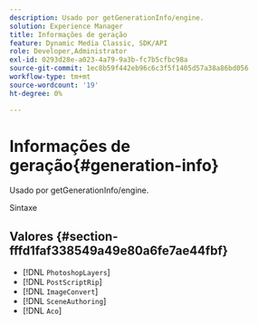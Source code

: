 ```yaml
---
description: Usado por getGenerationInfo/engine.
solution: Experience Manager
title: Informações de geração
feature: Dynamic Media Classic, SDK/API
role: Developer,Administrator
exl-id: 0293d28e-a023-4a79-9a3b-fc7b5cfbc98a
source-git-commit: 1ec8b59f442eb96c6c3f5f1405d57a38a86bd056
workflow-type: tm+mt
source-wordcount: '19'
ht-degree: 0%

---
```


# Informações de geração{#generation-info}

Usado por getGenerationInfo/engine.

Sintaxe

## Valores {#section-fffd1faf338549a49e80a6fe7ae44fbf}

* [!DNL `PhotoshopLayers`]
* [!DNL `PostScriptRip`]
* [!DNL `ImageConvert`]
* [!DNL `SceneAuthoring`]
* [!DNL `Aco`]
